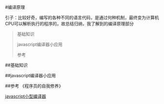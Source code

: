 #编译原理

引子：比较好奇，编写的各种不同的语言代码，是通过何种机制，最终变为计算机CPU可以解析执行的程序的，故总结归纳，我了解到的编译原理部分

> 基础知识
> 
> javascript编译器小应用
>
> 参考

##基础知识



##javascript编译器小应用


##参考
《程序员的自我修养》

[javascript小型编译器](https://github.com/sanyueyuxincao/the-super-tiny-compiler)

